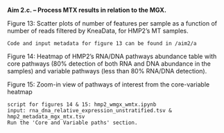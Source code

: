 **Aim 2.c. – Process MTX results in relation to the MGX.**

Figure 13: Scatter plots of number of features per sample as a function of number
of reads filtered by KneaData, for HMP2’s MT samples.

    Code and input metadata for figure 13 can be found in /aim2/a


Figure 14: Heatmap of HMP2’s RNA/DNA pathways abundance table with core pathways (80% detection of both RNA and DNA abundance in the samples) and variable pathways (less than 80% RNA/DNA detection).

Figure 15: Zoom-in view of pathways of interest from the core-variable heatmap 

    script for figures 14 & 15: hmp2_wmgx_wmtx.ipynb
    input: rna_dna_relative_expression_unstratified.tsv & hmp2_metadata_mgx_mtx.tsv
    Run the 'Core and Variable paths' section.

